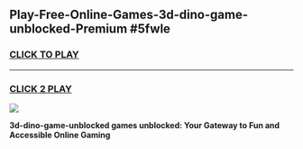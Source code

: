 
## Play-Free-Online-Games-3d-dino-game-unblocked-Premium #5fwle
<h3>
<a href="https://premium.freeplayer.one?title=3d-dino-game-unblocked&ref=8M">CLICK TO PLAY</a></h3>
<hr>

<h3>
<a href="https://premium.freeplayer.one?title=3d-dino-game-unblocked&ref=8M">CLICK 2 PLAY</a>
  
</h3>

<a href="https://premium.freeplayer.one?title=3d-dino-game-unblocked&ref=8M"><img src="https://clearcache.store/games.png"></a>


**3d-dino-game-unblocked games unblocked: Your Gateway to Fun and Accessible Online Gaming**
